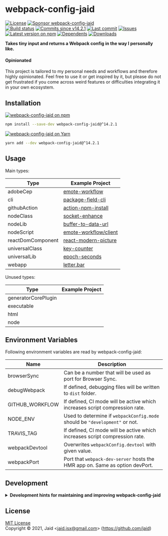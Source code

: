 # webpack-config-jaid


<a href="https://raw.githubusercontent.com/jaid/webpack-config-jaid/master/license.txt"><img src="https://img.shields.io/github/license/jaid/webpack-config-jaid?style=flat-square" alt="License"/></a> <a href="https://github.com/sponsors/jaid"><img src="https://img.shields.io/badge/<3-Sponsor-FF45F1?style=flat-square" alt="Sponsor webpack-config-jaid"/></a>  
<a href="https://actions-badge.atrox.dev/jaid/webpack-config-jaid/goto"><img src="https://img.shields.io/endpoint.svg?style=flat-square&url=https%3A%2F%2Factions-badge.atrox.dev%2Fjaid%2Fwebpack-config-jaid%2Fbadge" alt="Build status"/></a> <a href="https://github.com/jaid/webpack-config-jaid/commits"><img src="https://img.shields.io/github/commits-since/jaid/webpack-config-jaid/v14.2.1?style=flat-square&logo=github" alt="Commits since v14.2.1"/></a> <a href="https://github.com/jaid/webpack-config-jaid/commits"><img src="https://img.shields.io/github/last-commit/jaid/webpack-config-jaid?style=flat-square&logo=github" alt="Last commit"/></a> <a href="https://github.com/jaid/webpack-config-jaid/issues"><img src="https://img.shields.io/github/issues/jaid/webpack-config-jaid?style=flat-square&logo=github" alt="Issues"/></a>  
<a href="https://npmjs.com/package/webpack-config-jaid"><img src="https://img.shields.io/npm/v/webpack-config-jaid?style=flat-square&logo=npm&label=latest%20version" alt="Latest version on npm"/></a> <a href="https://github.com/jaid/webpack-config-jaid/network/dependents"><img src="https://img.shields.io/librariesio/dependents/npm/webpack-config-jaid?style=flat-square&logo=npm" alt="Dependents"/></a> <a href="https://npmjs.com/package/webpack-config-jaid"><img src="https://img.shields.io/npm/dm/webpack-config-jaid?style=flat-square&logo=npm" alt="Downloads"/></a>

**Takes tiny input and returns a Webpack config in the way I personally like.**

#### Opinionated

This project is tailored to my personal needs and workflows and therefore highly opinionated. Feel free to use it or get inspired by it, but please do not get frustrated if you come across weird features or difficulties integrating it in your own ecosystem.




## Installation

<a href="https://npmjs.com/package/webpack-config-jaid"><img src="https://img.shields.io/badge/npm-webpack--config--jaid-C23039?style=flat-square&logo=npm" alt="webpack-config-jaid on npm"/></a>

```bash
npm install --save-dev webpack-config-jaid@^14.2.1
```

<a href="https://yarnpkg.com/package/webpack-config-jaid"><img src="https://img.shields.io/badge/Yarn-webpack--config--jaid-2F8CB7?style=flat-square&logo=yarn&logoColor=white" alt="webpack-config-jaid on Yarn"/></a>

```bash
yarn add --dev webpack-config-jaid@^14.2.1
```






## Usage

Main types:

Type|Example Project
---|---
adobeCep|[emote-workflow](https://github.com/Jaid/emote-workflow)
cli|[package-field-cli](https://github.com/Jaid/package-field-cli)
githubAction|[action-npm-install](https://github.com/Jaid/action-npm-install)
nodeClass|[socket-enhance](https://github.com/Jaid/socket-enhance)
nodeLib|[buffer-to-data-url](https://github.com/Jaid/buffer-to-data-url)
nodeScript|[emote-workflow/client](https://github.com/Jaid/emote-workflow/tree/master/client)
reactDomComponent|[react-modern-picture](https://github.com/jaid/react-modern-picture)
universalClass|[key-counter](https://github.com/Jaid/key-counter)
universalLib|[epoch-seconds](https://github.com/Jaid/epoch-seconds)
webapp|[letter.bar](https://github.com/Jaid/letter.bar)

Unused types:

Type|Example Project
---|---
generatorCorePlugin|
executable|
html|
node|







## Environment Variables

Following environment variables are read by webpack-config-jaid:

Name|Description
---|---
browserSync|Can be a number that will be used as port for Browser Sync.
debugWebpack|If defined, debugging files will be written to `dist` folder.
GITHUB_WORKFLOW|If defined, CI mode will be active which increases script compression rate.
NODE_ENV|Used to determine if `webpackConfig.mode` should be `"development"` or not.
TRAVIS_TAG|If defined, CI mode will be active which increases script compression rate.
webpackDevtool|Overwrites `webpackConfig.devtool` with given value.
webpackPort|Port that `webpack-dev-server` hosts the HMR app on. Same as option devPort.









## Development

<details>
<summary><b>Development hints for maintaining and improving webpack-config-jaid</b></summary>



Setting up:
```bash
git clone git@github.com:jaid/webpack-config-jaid.git
cd webpack-config-jaid
npm install
```
Testing:
```bash
npm run test:dev
```
Testing in production environment:
```bash
npm run test
```

</details>

## License
[MIT License](https://raw.githubusercontent.com/jaid/webpack-config-jaid/master/license.txt)  
Copyright © 2021, Jaid \<jaid.jsx@gmail.com> (https://github.com/jaid)

<!---
Readme generated with tldw v7.1.0
https://github.com/Jaid/tldw
-->